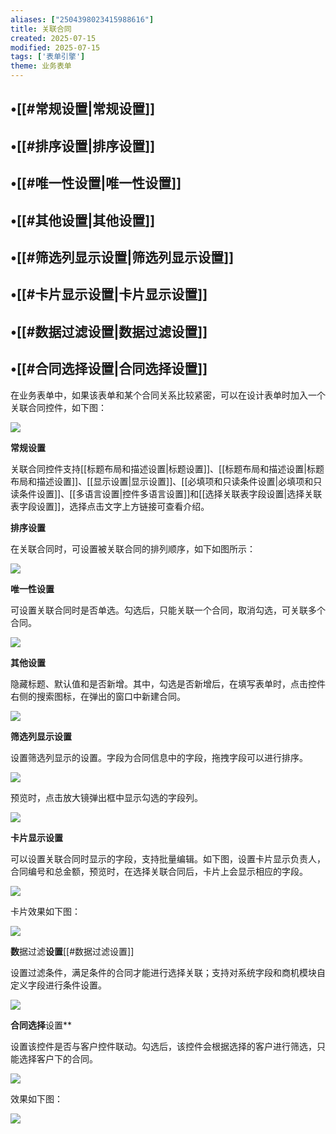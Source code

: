 ```yaml
---
aliases: ["2504398023415988616"]
title: 关联合同
created: 2025-07-15
modified: 2025-07-15
tags: ['表单引擎']
theme: 业务表单
---
```


## •[[#常规设置|常规设置]]

## •[[#排序设置|排序设置]]

## •[[#唯一性设置|唯一性设置]]

## •[[#其他设置|其他设置]]

## •[[#筛选列显示设置|筛选列显示设置]]

## •[[#卡片显示设置|卡片显示设置]]

## •[[#数据过滤设置|数据过滤设置]]

## •[[#合同选择设置|合同选择设置]]

在业务表单中，如果该表单和某个合同关系比较紧密，可以在设计表单时加入一个关联合同控件，如下图：

![](78d998c6b36898a897a09c0fdc62ec98.jpg)

**常规设置**

关联合同控件支持[[标题布局和描述设置|标题设置]]、[[标题布局和描述设置|标题布局和描述设置]]、[[显示设置|显示设置]]、[[必填项和只读条件设置|必填项和只读条件设置]]、[[多语言设置|控件多语言设置]]和[[选择关联表字段设置|选择关联表字段设置]]，选择点击文字上方链接可查看介绍。

**排序设置**

在关联合同时，可设置被关联合同的排列顺序，如下如图所示：

![](8866090ee473a4b58ea5874a00a399c0.jpg)

**唯一性设置**

可设置关联合同时是否单选。勾选后，只能关联一个合同，取消勾选，可关联多个合同。

![](6baa99c44e6b6220a9a7520440bb284c.jpg)

**其他设置**

隐藏标题、默认值和是否新增。其中，勾选是否新增后，在填写表单时，点击控件右侧的搜索图标，在弹出的窗口中新建合同。

![](077c6fdc98a192766b7187fc89d8498f.jpg)

**筛选列显示设置**

设置筛选列显示的设置。字段为合同信息中的字段，拖拽字段可以进行排序。

![](90bf4c9a11061f941dcf931d43b33f2f.jpg)

预览时，点击放大镜弹出框中显示勾选的字段列。

![](6def43aa0d8b4c592f0121c425328e31.jpg)

**卡片显示设置**

可以设置关联合同时显示的字段，支持批量编辑。如下图，设置卡片显示负责人，合同编号和总金额，预览时，在选择关联合同后，卡片上会显示相应的字段。

![](0451997849a6bd81d4137a2c637f9252.jpg)

卡片效果如下图：

![](ca22293e213946bab2a76adee20390a0.jpg)

**数**据过滤**设置**[[#数据过滤设置]]

设置过滤条件，满足条件的合同才能进行选择关联；支持对系统字段和商机模块自定义字段进行条件设置。

![](9e75f3d1969ed4b3d694dd175a3d95cd.jpg)

**合同选择**设置**

设置该控件是否与客户控件联动。勾选后，该控件会根据选择的客户进行筛选，只能选择客户下的合同。

![](e5bfe22b441318e33e72d0112a064441.jpg)

效果如下图：

![](cbfcb9e964cb391e18745047ec5771ae.jpg)